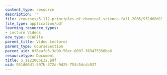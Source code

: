 ```yaml
---
content_type: resource
description: ''
file: /courses/5-112-principles-of-chemical-science-fall-2005/951d60d1597b372d9d25753c5dcdc037_5_1122005L32.pdf
file_type: application/pdf
learning_resource_types:
- Lecture Videos
ocw_type: OCWFile
parent_title: Video Lectures
parent_type: CourseSection
parent_uid: 0f6eafa3-3e90-56ec-6097-f69475356be6
resourcetype: Document
title: 5_1122005L32.pdf
uid: 951d60d1-597b-372d-9d25-753c5dcdc037
---
```

